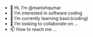 - 👋 Hi, I’m @manixhqumar
- 👀 I’m interested in software coding
- 🌱 I’m currently learning basic(coding)
- 💞️ I’m looking to collaborate on ...
- 📫 How to reach me ...

<!---
manixhqumar/manixhqumar is a ✨ special ✨ repository because its `README.md` (this file) appears on your GitHub profile.
You can click the Preview link to take a look at your changes.
--->
